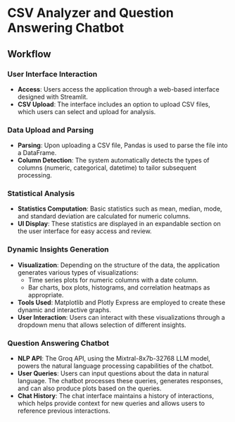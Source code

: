 # CSV Analyzer and Question Answering Chatbot

## Workflow

### User Interface Interaction
- **Access**: Users access the application through a web-based interface designed with Streamlit.
- **CSV Upload**: The interface includes an option to upload CSV files, which users can select and upload for analysis.

### Data Upload and Parsing
- **Parsing**: Upon uploading a CSV file, Pandas is used to parse the file into a DataFrame.
- **Column Detection**: The system automatically detects the types of columns (numeric, categorical, datetime) to tailor subsequent processing.

### Statistical Analysis
- **Statistics Computation**: Basic statistics such as mean, median, mode, and standard deviation are calculated for numeric columns.
- **UI Display**: These statistics are displayed in an expandable section on the user interface for easy access and review.

### Dynamic Insights Generation
- **Visualization**: Depending on the structure of the data, the application generates various types of visualizations:
  - Time series plots for numeric columns with a date column.
  - Bar charts, box plots, histograms, and correlation heatmaps as appropriate.
- **Tools Used**: Matplotlib and Plotly Express are employed to create these dynamic and interactive graphs.
- **User Interaction**: Users can interact with these visualizations through a dropdown menu that allows selection of different insights.

### Question Answering Chatbot
- **NLP API**: The Groq API, using the Mixtral-8x7b-32768 LLM model, powers the natural language processing capabilities of the chatbot.
- **User Queries**: Users can input questions about the data in natural language. The chatbot processes these queries, generates responses, and can also produce plots based on the queries.
- **Chat History**: The chat interface maintains a history of interactions, which helps provide context for new queries and allows users to reference previous interactions.

